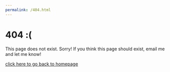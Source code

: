 ```yaml
---
permalink: /404.html
---
```


# 404 :(

This page does not exist. Sorry! If you think this page should exist, email me and let me know!

[click here to go back to homepage](index.md)